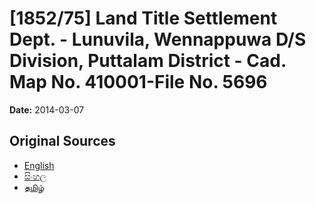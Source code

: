 # [1852/75] Land Title Settlement Dept. - Lunuvila, Wennappuwa D/S Division, Puttalam District - Cad. Map No. 410001-File No. 5696

**Date:** 2014-03-07

## Original Sources

- [English](https://documents.gov.lk/view/extra-gazettes/2014/3/1852-75_E.pdf)
- [සිංහල](https://documents.gov.lk/view/extra-gazettes/2014/3/1852-75_S.pdf)
- [தமிழ்](https://documents.gov.lk/view/extra-gazettes/2014/3/1852-75_T.pdf)
